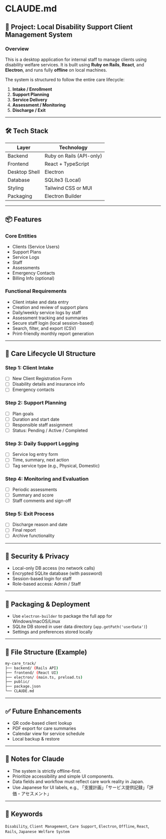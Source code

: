 # CLAUDE.md

## 🎯 Project: Local Disability Support Client Management System

### Overview
This is a desktop application for internal staff to manage clients using disability welfare services. It is built using **Ruby on Rails**, **React**, and **Electron**, and runs fully **offline** on local machines.

The system is structured to follow the entire care lifecycle:
1. **Intake / Enrollment**
2. **Support Planning**
3. **Service Delivery**
4. **Assessment / Monitoring**
5. **Discharge / Exit**

---

## 🛠 Tech Stack

| Layer            | Technology        |
|------------------|-------------------|
| Backend          | Ruby on Rails (API-only) |
| Frontend         | React + TypeScript |
| Desktop Shell    | Electron          |
| Database         | SQLite3 (Local)   |
| Styling          | Tailwind CSS or MUI |
| Packaging        | Electron Builder  |

---

## 📦 Features

### Core Entities
- Clients (Service Users)
- Support Plans
- Service Logs
- Staff
- Assessments
- Emergency Contacts
- Billing Info (optional)

### Functional Requirements
- Client intake and data entry
- Creation and review of support plans
- Daily/weekly service logs by staff
- Assessment tracking and summaries
- Secure staff login (local session-based)
- Search, filter, and export (CSV)
- Print-friendly monthly report generation

---

## 🔄 Care Lifecycle UI Structure

### Step 1: Client Intake
- [ ] New Client Registration Form
- [ ] Disability details and insurance info
- [ ] Emergency contacts

### Step 2: Support Planning
- [ ] Plan goals
- [ ] Duration and start date
- [ ] Responsible staff assignment
- [ ] Status: Pending / Active / Completed

### Step 3: Daily Support Logging
- [ ] Service log entry form
- [ ] Time, summary, next action
- [ ] Tag service type (e.g., Physical, Domestic)

### Step 4: Monitoring and Evaluation
- [ ] Periodic assessments
- [ ] Summary and score
- [ ] Staff comments and sign-off

### Step 5: Exit Process
- [ ] Discharge reason and date
- [ ] Final report
- [ ] Archive functionality

---

## 🔐 Security & Privacy
- Local-only DB access (no network calls)
- Encrypted SQLite database (with password)
- Session-based login for staff
- Role-based access: Admin / Staff

---

## 🚀 Packaging & Deployment
- Use `electron-builder` to package the full app for Windows/macOS/Linux
- SQLite DB stored in user data directory (`app.getPath('userData')`)
- Settings and preferences stored locally

---

## 📁 File Structure (Example)
```bash
my-care_track/
├── backend/ (Rails API)
├── frontend/ (React UI)
├── electron/ (main.ts, preload.ts)
├── public/
├── package.json
└── CLAUDE.md
```

---

## ✅ Future Enhancements
- QR code-based client lookup
- PDF export for care summaries
- Calendar view for service schedule
- Local backup & restore

---

## 📎 Notes for Claude
- The system is strictly offline-first.
- Prioritize accessibility and simple UI components.
- Data fields and workflow must reflect care work reality in Japan.
- Use Japanese for UI labels, e.g., 「支援計画」「サービス提供記録」「評価・アセスメント」

---

## 📌 Keywords
`Disability`, `Client Management`, `Care Support`, `Electron`, `Offline`, `React`, `Rails`, `Japanese Welfare System`
